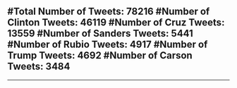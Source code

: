 #Total Number of Tweets: 78216 
#Number of Clinton Tweets: 46119
#Number of Cruz Tweets: 13559
#Number of Sanders Tweets: 5441
#Number of Rubio Tweets: 4917
#Number of Trump Tweets: 4692
#Number of Carson Tweets: 3484
---
---
